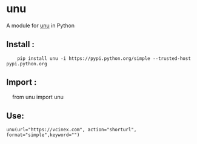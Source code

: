 
# unu

A module for [unu](https://u.nu/) in Python  

## Install :

        pip install unu -i https://pypi.python.org/simple --trusted-host pypi.python.org  
        
## Import :

       from unu import unu  

## Use:

    unu(url="https://vcinex.com", action="shorturl", format="simple",keyword="")

